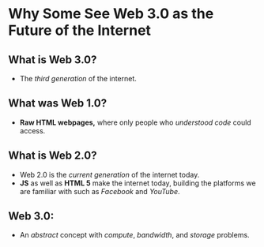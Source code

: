 # Why Some See Web 3.0 as the Future of the Internet

## What is Web 3.0?
- The *third generation* of the internet.

## What was Web 1.0?
- **Raw HTML webpages,** where only people who *understood code* could access.

## What is Web 2.0? 
- Web 2.0 is the *current generation* of the internet today.
- **JS** as well as **HTML 5** make the internet today, building the platforms we are familiar with such as *Facebook* and *YouTube*.

## Web 3.0: 
- An *abstract* concept with *compute*, *bandwidth*, and *storage* problems.